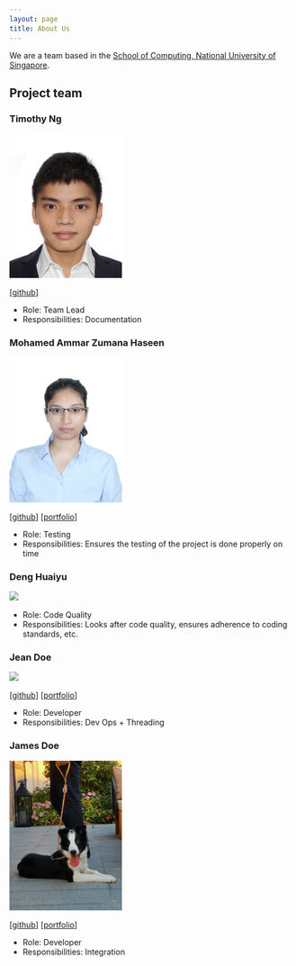 ```yaml
---
layout: page
title: About Us
---
```


We are a team based in the [School of Computing, National University of Singapore](http://www.comp.nus.edu.sg).



## Project team

### Timothy Ng

<img src="images/timiditi.png" width="200px">


[[github](https://github.com/timiditi)]


* Role: Team Lead
* Responsibilities: Documentation

### Mohamed Ammar Zumana Haseen

<img src="images/amzhy.png" width="200px">

[[github](http://github.com/amzhy)]
[[portfolio](team/johndoe.md)]

* Role: Testing
* Responsibilities: Ensures the testing of the project is done properly on time

### Deng Huaiyu

<img src="https://user-images.githubusercontent.com/46596402/135088054-5b3f15b1-da21-4f71-8dae-1eecdefbf08d.jpg" width="200px">

* Role: Code Quality
* Responsibilities: Looks after code quality, ensures adherence to coding standards, etc.

### Jean Doe

<img src="images/johndoe.png" width="200px">

[[github](http://github.com/johndoe)]
[[portfolio](team/johndoe.md)]

* Role: Developer
* Responsibilities: Dev Ops + Threading

### James Doe

<img src="images/zhunyi.JPG" width="200px">

[[github](http://github.com/johndoe)]
[[portfolio](team/johndoe.md)]

* Role: Developer
* Responsibilities: Integration
